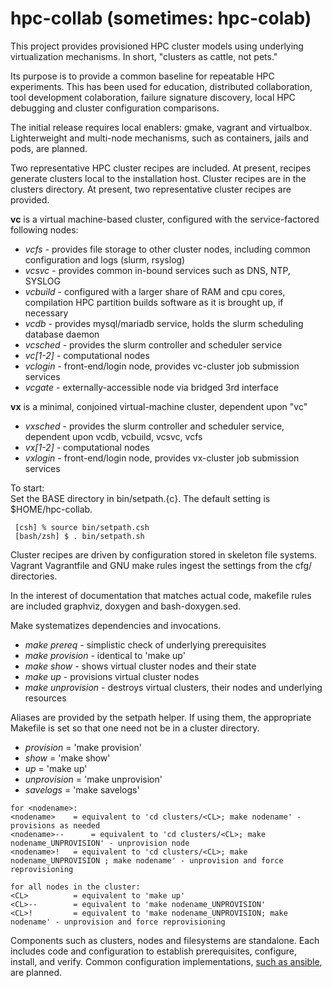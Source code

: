 # hpc-collab (sometimes: hpc-colab)

This project provides provisioned HPC cluster models using underlying virtualization mechanisms. In short, "clusters as cattle, not pets."

Its purpose is to provide a common baseline for repeatable HPC experiments. This has been used for education, distributed collaboration, tool development colaboration, failure signature discovery, local HPC debugging and cluster configuration comparisons.

The initial release requires local enablers: gmake, vagrant and virtualbox. Lighterweight and multi-node mechanisms, such as containers, jails and pods, are planned.

Two representative HPC cluster recipes are included. At present, recipes generate clusters local to the installation host. Cluster recipes are in the clusters directory. At present, two representative cluster recipes are provided.

 <b>vc</b> is a virtual machine-based cluster, configured with the service-factored following nodes:
 <UL>
 <LI><EM>vcfs</EM>		- provides file storage to other cluster nodes, including common configuration and logs (slurm, rsyslog)</LI>
 <LI><EM>vcsvc</EM>		- provides common in-bound services such as DNS, NTP, SYSLOG</LI>
 <LI><EM>vcbuild</EM>	- configured with a larger share of RAM and cpu cores,
  		  compilation HPC partition
  builds software as it is brought up, if necessary</LI>
 <LI><EM>vcdb</EM>		- provides mysql/mariadb service, holds the slurm scheduling database daemon</LI>
 <LI><EM>vcsched</EM>	- provides the slurm controller and scheduler service</LI>
 <LI><EM>vc[1-2]</EM>	- computational nodes</LI>
 <LI><EM>vclogin</EM>	- front-end/login node, provides vc-cluster job submission services</LI>
 <LI><EM>vcgate</EM>	- externally-accessible node via bridged 3rd interface</LI>
 </UL>

 <b>vx</b> is a minimal, conjoined virtual-machine cluster, dependent upon "vc"
 <UL>
 <LI><EM>vxsched</EM>	- provides the slurm controller and scheduler service, dependent upon vcdb, vcbuild, vcsvc, vcfs</LI>
 <LI><EM>vx[1-2]</EM>	- computational nodes</LI>
 <LI><EM>vxlogin</EM>	- front-end/login node, provides vx-cluster job submission services</LI>
 </UL>

To start:<BR>
Set the BASE directory in bin/setpath.{c}. The default setting is $HOME/hpc-collab.</BR>
~~~
 [csh] % source bin/setpath.csh
 [bash/zsh] $ . bin/setpath.sh
~~~

Cluster recipes are driven by configuration stored in skeleton file systems. Vagrant Vagrantfile and GNU make rules ingest the settings from the cfg/<nodenames> directories.

In the interest of documentation that matches actual code, makefile rules are included graphviz, doxygen and bash-doxygen.sed.

<P>Make systematizes dependencies and invocations.
 <UL>
  <LI><EM>make prereq</EM>      - simplistic check of underlying prerequisites</LI>
  <LI><EM>make provision</EM>   - identical to 'make up'</LI>
  <LI><EM>make show</EM>        - shows virtual cluster nodes and their state</LI>
  <LI><EM>make up</EM>          - provisions virtual cluster nodes</LI>
  <LI><EM>make unprovision</EM> - destroys virtual clusters, their nodes and underlying resources</LI>
 </UL>
 <P>
Aliases are provided by the setpath helper. If using them, the appropriate Makefile is set so that one need not be in a cluster directory.<BR>
<UL>
 <LI><EM>provision</EM>	= 'make provision'</LI>
 <LI><EM>show</EM>		= 'make show'</LI>
 <LI><EM>up</EM>		= 'make up'</LI>
 <LI><EM>unprovision</EM>	= 'make unprovision'</LI>
 <LI><EM>savelogs</EM> = 'make savelogs'</LI>
</UL>

~~~
for <nodename>:
<nodename>	  = equivalent to 'cd clusters/<CL>; make nodename' - provisions as needed
<nodename>--	  = equivalent to 'cd clusters/<CL>; make nodename_UNPROVISION' - unprovision node
<nodename>!	  = equivalent to 'cd clusters/<CL>; make nodename_UNPROVISION ; make nodename' - unprovision and force reprovisioning

for all nodes in the cluster:
<CL>		  = equivalent to 'make up'
<CL>--		  = equivalent to 'make nodename_UNPROVISION'
<CL>!		  = equivalent to 'make nodename_UNPROVISION; make nodename' - unprovision and force reprovisioning
~~~

Components such as clusters, nodes and filesystems are standalone. Each includes code and configuration to establish prerequisites, configure, install, and verify. Common configuration implementations, <A HREF="https://github.com/hpc/hpc-collab/issues/9">such as ansible</A>, are planned.

